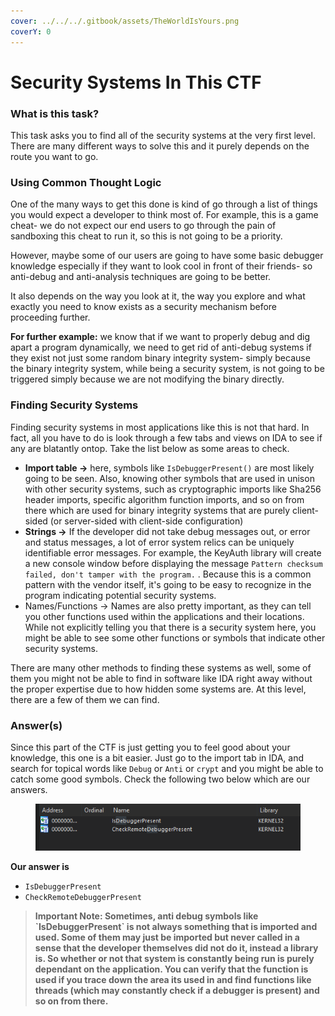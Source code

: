 ```yaml
---
cover: ../../../.gitbook/assets/TheWorldIsYours.png
coverY: 0
---
```


# Security Systems In This CTF

### What is this task?

This task asks you to find all of the security systems at the very first level. There are many different ways to solve this and it purely depends on the route you want to go.

### Using Common Thought Logic

One of the many ways to get this done is kind of go through a list of things you would expect a developer to think most of. For example, this is a game cheat- we do not expect our end users to go through the pain of sandboxing this cheat to run it, so this is not going to be a priority.&#x20;

However, maybe some of our users are going to have some basic debugger knowledge especially if they want to look cool in front of their friends- so anti-debug and anti-analysis techniques are going to be better.&#x20;

It also depends on the way you look at it, the way you explore and what exactly you need to know exists as a security mechanism before proceeding further.

**For further example:** we know that if we want to properly debug and dig apart a program dynamically, we need to get rid of anti-debug systems if they exist not just some random binary integrity system- simply because the binary integrity system, while being a security system, is not going to be triggered simply because we are not modifying the binary directly.

### Finding Security Systems

Finding security systems in most applications like this is not that hard. In fact, all you have to do is look through a few tabs and views on IDA to see if any are blatantly ontop. Take the list below as some areas to check.

* **Import table ->** here, symbols like `IsDebuggerPresent()` are most likely going to be seen. Also, knowing other symbols that are used in unison with other security systems, such as cryptographic imports like Sha256 header imports, specific algorithm function imports, and so on from there which are used for binary integrity systems that are purely client-sided (or server-sided with client-side configuration)&#x20;
* **Strings ->** If the developer did not take debug messages out, or error and status messages, a lot of error system relics can be uniquely identifiable error messages. For example, the KeyAuth library will create a new console window before displaying the message `Pattern checksum failed, don't tamper with the program.` . Because this is a common pattern with the vendor itself, it's going to be easy to recognize in the program indicating potential security systems.&#x20;
* Names/Functions -> Names are also pretty important, as they can tell you other functions used within the applications and their locations. While not explicitly telling you that there is a security system here, you might be able to see some other functions or symbols that indicate other security systems.

There are many other methods to finding these systems as well, some of them you might not be able to find in software like IDA right away without the proper expertise due to how hidden some systems are. At this level, there are a few of them we can find.&#x20;

### Answer(s)

Since this part of the CTF is just getting you to feel good about your knowledge, this one is a bit easier. Just go to the import tab in IDA, and search for topical words like `Debug` or `Anti` or `crypt` and you might be able to catch some good symbols. Check the following two below which are our answers.

<figure><img src="../../../.gitbook/assets/ntiDebuSyms.png" alt=""><figcaption></figcaption></figure>

**Our answer is**&#x20;

* `IsDebuggerPresent`
* `CheckRemoteDebuggerPresent`

> **Important Note: Sometimes, anti debug symbols like \`IsDebuggerPresent\` is not always something that is imported and used. Some of them may just be imported but never called in a sense that the developer themselves did not do it, instead a library is. So whether or not that system is constantly being run is purely dependant on the application. You can verify that the function is used if you trace down the area its used in and find functions like threads (which may constantly check if a debugger is present) and so on from there.**

